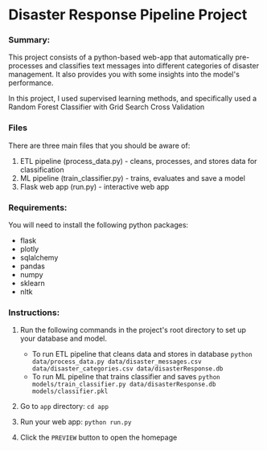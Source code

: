# Disaster Response Pipeline Project

### Summary:

This project consists of a python-based web-app that automatically pre-processes and classifies text messages into different categories of disaster management. It also provides you with some insights into the model's performance.

In this project, I used supervised learning methods, and specifically used a Random Forest Classifier with Grid Search Cross Validation

### Files

There are three main files that you should be aware of:

1. ETL pipeline (process_data.py) - cleans, processes, and stores data for classification
2. ML pipeline (train_classifier.py) - trains, evaluates and save a model
3. Flask web app (run.py) - interactive web app 

### Requirements:
You will need to install the following python packages: 

* flask
* plotly
* sqlalchemy
* pandas
* numpy
* sklearn
* nltk

### Instructions:

1. Run the following commands in the project's root directory to set up your database and model.

    - To run ETL pipeline that cleans data and stores in database
        `python data/process_data.py data/disaster_messages.csv data/disaster_categories.csv data/disasterResponse.db`
    - To run ML pipeline that trains classifier and saves
        `python models/train_classifier.py data/disasterResponse.db models/classifier.pkl`

2. Go to `app` directory: `cd app`

3. Run your web app: `python run.py`

4. Click the `PREVIEW` button to open the homepage
